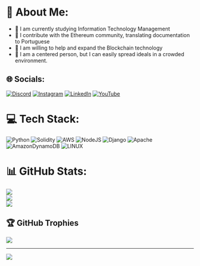 

<!--
**wmduuh/wmduuh** is a ✨ _special_ ✨ repository because its `README.md` (this file) appears on your GitHub profile. 
-->

# 💫 About Me:

- 🌱 I am currently studying Information Technology Management
- 👯 I contribute with the Ethereum community, translating documentation to Portuguese
- 🤔 I am willing to help and expand the Blockchain technology
- 💬 I am a centered person, but I can easily spread ideals in a crowded environment.

## 🌐 Socials:
[![Discord](https://img.shields.io/badge/Discord-%237289DA.svg?logo=discord&logoColor=white)](https://discord.gg/wmduuh#8650) [![Instagram](https://img.shields.io/badge/Instagram-%23E4405F.svg?logo=Instagram&logoColor=white)](https://instagram.com/wmduuh) [![LinkedIn](https://img.shields.io/badge/LinkedIn-%230077B5.svg?logo=linkedin&logoColor=white)](https://linkedin.com/in/wmduuh) [![YouTube](https://img.shields.io/badge/YouTube-%23FF0000.svg?logo=YouTube&logoColor=white)](https://youtube.com/@wmduuh) 

# 💻 Tech Stack:
![Python](https://img.shields.io/badge/python-3670A0?style=for-the-badge&logo=python&logoColor=ffdd54) ![Solidity](https://img.shields.io/badge/Solidity-%23363636.svg?style=for-the-badge&logo=solidity&logoColor=white) ![AWS](https://img.shields.io/badge/AWS-%23FF9900.svg?style=for-the-badge&logo=amazon-aws&logoColor=white) ![NodeJS](https://img.shields.io/badge/node.js-6DA55F?style=for-the-badge&logo=node.js&logoColor=white) ![Django](https://img.shields.io/badge/django-%23092E20.svg?style=for-the-badge&logo=django&logoColor=white) ![Apache](https://img.shields.io/badge/apache-%23D42029.svg?style=for-the-badge&logo=apache&logoColor=white) ![AmazonDynamoDB](https://img.shields.io/badge/Amazon%20DynamoDB-4053D6?style=for-the-badge&logo=Amazon%20DynamoDB&logoColor=white) ![LINUX](https://img.shields.io/badge/Linux-FCC624?style=for-the-badge&logo=linux&logoColor=black)

# 📊 GitHub Stats:
![](https://github-readme-stats.vercel.app/api?username=wmduuh&theme=vision-friendly-dark&hide_border=true&include_all_commits=false&count_private=false)<br/>
![](https://github-readme-streak-stats.herokuapp.com/?user=wmduuh&theme=vision-friendly-dark&hide_border=true)<br/>
![](https://github-readme-stats.vercel.app/api/top-langs/?username=wmduuh&theme=vision-friendly-dark&hide_border=true&include_all_commits=false&count_private=false&layout=compact)

## 🏆 GitHub Trophies
![](https://github-profile-trophy.vercel.app/?username=wmduuh&theme=nord&no-frame=false&no-bg=true&margin-w=4)

---
[![](https://visitcount.itsvg.in/api?id=wmduuh&icon=0&color=11)](https://visitcount.itsvg.in)

<!-- Proudly created with GPRM ( https://gprm.itsvg.in ) -->
